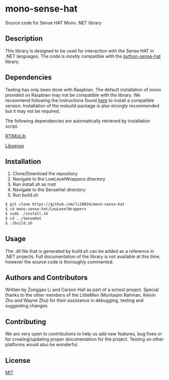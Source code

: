 # mono-sense-hat
Source code for Sense HAT Mono .NET library

## Description
This library is designed to be used for interaction with the Sense HAT in .NET languages. The code is *mostly* compatible with the [python-sense-hat](https://github.com/RPi-Distro/python-sense-hat) library.

## Dependencies
Testing has only been done with Raspbian.
The default installation of mono provided on Raspbian may not be compatible with the library. We recommend following the instructions found [here](https://www.mono-project.com/download/stable/#download-lin-raspbian) to install a compatible version. Installation of the msbuild package is also strongly recommended but it may not be required.

The following dependancies are automatically retrieved by installation script.

[RTIMULib](https://github.com/RPi-Distro/RTIMULib)

[Libsense](https://github.com/moshegottlieb/libsense)

## Installation
  1. Clone/Download the repository
  2. Navigate to the LowLevelWrappers directory
  3. Run install.sh as root
  4. Navigate to the SenseHat directory
  5. Run build.sh
```bash
$ git clone https://github.com/li20034/mono-sense-hat
$ cd mono-sense-hat/LowLevelWrappers
$ sudo ./install.sh
$ cd ../SenseHat
$ ./build.sh
```

## Usage
The .dll file that is generated by build.sh can be added as a reference in .NET projects. Full documentation of the library is not available at this time, however the source code is thoroughly commented.

## Authors and Contributors
Written by Zonggao Li and Carson Hall as part of a school project.
Special thanks to the other members of the LittleMen (Muntaqim Rahman, Kelvin Zhu and Wayne Zhu) for their assistance in debugging, testing and suggesting changes. 

## Contributing
We are very open to contributions to help us add new features, bug fixes or for creating/updating proper documentation for the project. Testing on other platforms would also be wonderful.

## License
[MIT](https://choosealicense.com/licenses/mit/)
